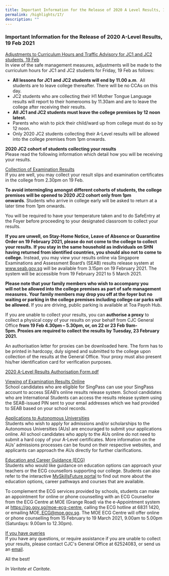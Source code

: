 ```yaml
---
title: Important Information for the Release of 2020 A Level Results, 19 Feb 2021
permalink: /highlights/17/
description: ""
---
```

### **Important Information for the Release of 2020 A-Level Results, 19 Feb 2021**
<u>Adjustments to Curriculum Hours and Traffic Advisory for JC1 and JC2 students, 19 Feb</u><br>
In view of the safe management measures, adjustments will be made to the curriculum hours for JC1 and JC2 students for Friday, 19 Feb as follows:
*   **All lessons for JC1 and JC2 students will end by** **11.00 a.m**.  All students are to leave college thereafter. There will be no CCAs on this day.
*   JC2 students who are collecting their H1 Mother Tongue Language results will report to their homerooms by 11.30am and are to leave the college after receiving their results.
*   **All JC1 and JC2 students must leave the college premises by 12 noon latest.**
*   Parents who wish to pick their child/ward up from college must do so by 12 noon. 
*   Only 2020 JC2 students collecting their A-Level results will be allowed into the college premises from 1pm onwards.

**2020 JC2 cohort of students collecting your results**<br>
Please read the following information which detail how you will be receiving your results.

<u>Collection of Examination Results</u><br>
If you are well, you may collect your result slips and examination certificates in the college from 2.30pm on 19 Feb.

**To avoid intermingling amongst different cohorts of students, the college premises will be opened to 2020 JC2 cohort only from 1pm onwards**. Students who arrive in college early will be asked to return at a later time from 1pm onwards.

You will be required to have your temperature taken and to do SafeEntry at the Foyer before proceeding to your designated classroom to collect your results. 

**If you are unwell, on Stay-Home Notice, Leave of Absence or Quarantine Order on 19 February 2021, please do not come to the college to collect your results.** **If you stay in the same household as individuals on SHN having returned from identified countries, you should also not to come to college.** Instead, you may view your results online via Singapore Examinations and Assessment Board’s (SEAB) results release system at www.seab.gov.sg will be available from 3.15pm on 19 February 2021. The system will be accessible from 19 February 2021 to 5 March 2021.

**Please note that your family members who wish to accompany you will not be allowed into the college premises as part of safe management measures.** **Your family members may drop you off at the foyer but no waiting or parking in the college premises including college car parks will be allowed.** If you are driving, public parking is available at Toa Payoh Hub. 

If you are unable to collect your results, you can **authorise a proxy** to collect a physical copy of your results on your behalf from CJC General Office **from 19 Feb 4.30pm – 5.30pm, or, on 22 or 23 Feb 9am-5pm.** **Proxies are required to collect the results by Tuesday, 23 February 2021.** 

An authorisation letter for proxies can be downloaded here. The form has to be printed in hardcopy, duly signed and submitted to the college upon collection of the results at the General Office. Your proxy must also present his/her identification card for verification purposes.

[2020 A-Level Results Authorisation Form.pdf](/files/2020%20A-Level%20Results%20Authorisation%20Form.pdf)

<u>Viewing of Examination Results Online</u><br>
School candidates who are eligible for SingPass can use your SingPass account to access SEAB’s online results release system. School candidates who are International Students can access the results release system using the SEAB-issued PIN sent to your email addresses which we had provided to SEAB based on your school records.

<u>Applications to Autonomous Universities</u><br>
Students who wish to apply for admissions and/or scholarships to the Autonomous Universities (AUs) are encouraged to submit your applications online. All school candidates who apply to the AUs online do not need to submit a hard copy of your A-Level certificates. More information on the AUs’ admissions processes can be found on their respective websites, and applicants can approach the AUs directly for further clarifications.

<u>Education and Career Guidance (ECG)</u><br>
Students who would like guidance on education options can approach your teachers or the ECG counsellors supporting our college. Students can also refer to the interactive [MySkillsFuture portal](https://go.gov.sg/mysfpreu) to find out more about the education options, career pathways and courses that are available.

To complement the ECG services provided by schools, students can make an appointment for online or phone counselling with an ECG Counsellor from the ECG Centre at MOE (Grange Road) via the e-Appointment system at https://go.gov.sg/moe-ecg-centre, calling the ECG hotline at 6831 1420, or emailing MOE\_ECG@moe.gov.sg. The MOE ECG Centre will offer online or phone counselling from 15 February to 19 March 2021, 9.00am to 5.00pm (Saturdays: 9.00am to 12.30pm).

<u>If you have queries</u><br>
If you have any questions, or require assistance if you are unable to collect your results, please contact CJC's General Office at 62524083, or send us an [email](mailto:catholic_jc@moe.edu.sg).

All the best!

_In Veritate et Caritate_.